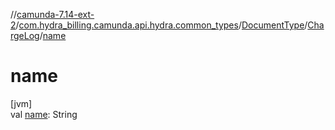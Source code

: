 //[camunda-7.14-ext-2](../../../../index.md)/[com.hydra_billing.camunda.api.hydra.common_types](../../index.md)/[DocumentType](../index.md)/[ChargeLog](index.md)/[name](name.md)

# name

[jvm]\
val [name](name.md): String
